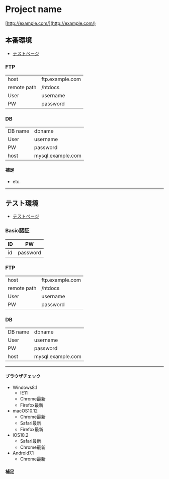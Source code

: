 # Project name	

[http://example.com/](http://example.com/)

## 本番環境

- [テストページ](http://staging.example.com)

### FTP

| | |
| ---- | ---- |
| host | ftp.example.com |
| remote path | /htdocs |
| User | username |
| PW | password |

### DB

| | |
| ---- | ---- |
| DB name | dbname |
| User | username |
| PW | password |
| host | mysql.example.com |

#### 補足

- etc.

---------

## テスト環境

- [テストページ](http://test.example.com)

### Basic認証

| ID | PW |
| ---- | ---- |
| id | password |

### FTP

| | |
| ---- | ---- |
| host | ftp.example.com |
| remote path | /htdocs |
| User | username |
| PW | password |

### DB

| | |
| ---- | ---- |
| DB name | dbname |
| User | username |
| PW | password |
| host | mysql.example.com |

-----

#### ブラウザチェック

- Windows8.1
	- IE11
	- Chrome最新
	- Firefox最新
- macOS10.12
	- Chrome最新
	- Safari最新
	- Firefox最新
- iOS10.2
	- Safari最新
	- Chrome最新
- Android7.1
	- Chrome最新

#### 補足
